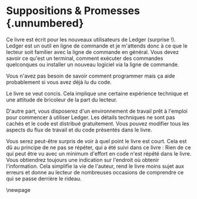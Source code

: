 # Suppositions & Promesses {.unnumbered}

Ce livre est écrit pour les nouveaux utilisateurs de Ledger (surprise !).
Ledger est un outil en ligne de commande et je m'attends donc à ce que le lecteur soit familier avec la ligne de commande en général.
Vous devez savoir ce qu'est un terminal, comment exécuter des commandes quelconques ou installer un nouveau logiciel via la ligne de commande.

Vous n'avez pas besoin de savoir comment programmer mais ça aide probablement si vous avez déjà lu du code.

Le livre se veut concis.
Cela implique une certaine expérience technique et une attitude de bricoleur de la part du lecteur.

D'autre part, vous disposerez d'un environnement de travail prêt à l'emploi pour commencer à utiliser Ledger.
Les détails techniques ne sont pas cachés et le code est distribué gratuitement.
Vous pouvez modifier tous les aspects du flux de travail et du code présentés dans le livre.

Vous serez peut-être surpris de voir à quel point le livre est court.
Cela est dû au principe de ne pas se répéter, qui a été suivi dans ce livre : Rien de ce qui peut être vu avec un minimum d'effort en code n'est répété dans le livre.
Vous obtiendrez toujours une indication sur l'endroit où obtenir l'information.
Cela simplifie la vie de l'auteur, rend le livre moins sujet aux erreurs et donne au lecteur de nombreuses occasions de comprendre ce qui se passe derrière le rideau.

\newpage

